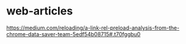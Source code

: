 # web-articles

https://medium.com/reloading/a-link-rel-preload-analysis-from-the-chrome-data-saver-team-5edf54b08715#.t70fggbu0
